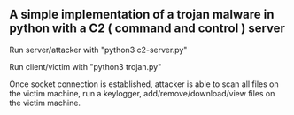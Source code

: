 ## A simple implementation of a trojan malware in python with a C2 ( command and control ) server
Run server/attacker with "python3 c2-server.py"

Run client/victim with "python3 trojan.py"

Once socket connection is established, attacker is able to scan all files on the victim machine, run a keylogger, add/remove/download/view files on the victim machine.
